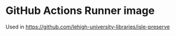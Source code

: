 # GitHub Actions Runner image

Used in https://github.com/lehigh-university-libraries/isle-preserve
